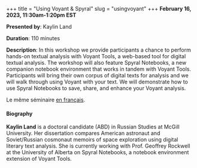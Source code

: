 +++
title = "Using Voyant & Spyral"
slug = "usingvoyant"
+++
**February 16, 2023, 11:30am-1:20pm EST**

**Presented by**: Kaylin Land

**Duration**: 110 minutes

**Description**: In this workshop we provide participants a chance to perform hands-on textual analysis with
Voyant Tools, a web-based tool for digital textual analysis. The workshop will also feature Spyral Notebooks,
a new companion notebook environment that works in tandem with Voyant Tools. Participants will bring their own
corpus of digital texts for analysis and we will walk through using Voyant with your text. We will demonstrate
how to use Spyral Notebooks to save, share, and enhance your Voyant analysis.

Le même séminaire [en français](/usingvoyantfr).

#### Biography

**Kaylin Land** is a doctoral candidate (ABD) in Russian Studies at McGill University. Her dissertation
compares American astronaut and Soviet/Russian cosmonaut memoirs of space exploration using digital literary
text analysis. She is currently working with Prof. Geoffrey Rockwell at the University of Alberta on Spyral
Notebooks, a notebook environment extension of Voyant Tools.

<!-- {{< vimeo 690948795 >}} -->
<!-- <br> -->

<!-- - [Watch this session on Vimeo](https://vimeo.com/690948795) -->
